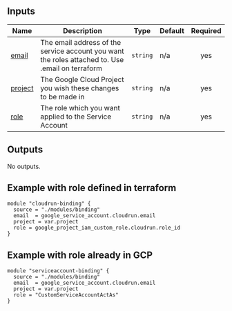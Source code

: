 

## Inputs

| Name | Description | Type | Default | Required |
|------|-------------|------|---------|:--------:|
| <a name="input_email"></a> [email](#input\_email) | The email address of the service account you want the roles attached to. Use .email on terraform | `string` | n/a | yes |
| <a name="input_project"></a> [project](#input\_project) | The Google Cloud Project you wish these changes to be made in | `string` | n/a | yes |
| <a name="input_role"></a> [role](#input\_role) | The role which you want applied to the Service Account | `string` | n/a | yes |

## Outputs

No outputs.

## Example with role defined in terraform

```hcl
module "cloudrun-binding" {
  source = "./modules/binding"
  email  = google_service_account.cloudrun.email
  project = var.project
  role = google_project_iam_custom_role.cloudrun.role_id
}
```

## Example with role already in GCP

```hcl
module "serviceaccount-binding" {
  source = "./modules/binding"
  email  = google_service_account.cloudrun.email
  project = var.project
  role = "CustomServiceAccountActAs"
}
```
